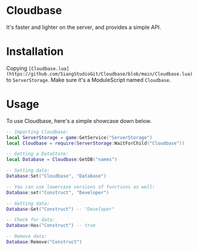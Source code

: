 # Cloudbase
It's faster and lighter on the server, and provides a simple API.
# Installation
Copying ```[Cloudbase.lua](https://github.com/SiangStudioGit/Cloudbase/blob/main/Cloudbase.lua)``` to ```ServerStorage```. Make sure it's a ModuleScript named ```Cloudbase```.
# Usage
To use Cloudbase, here's a simple showcase down below.
```lua
-- Importing Cloudbase:
local ServerStorage = game:GetService("ServerStorage")
local Cloudbase = require(ServerStorage:WaitForChild("Cloudbase"))

-- Getting a DataStore:
local Database = Cloudbase:GetDB("names")

-- Setting data:
Database:Set("Cloudbase", "Database")

-- You can use lowercase versions of functions as well:
Database:set("Construct", "Developer")

-- Getting data:
Database:Get("Construct") -- "Developer"

-- Check for data:
Database:Has("Construct") -- true

-- Remove data:
Database:Remove("Construct")
